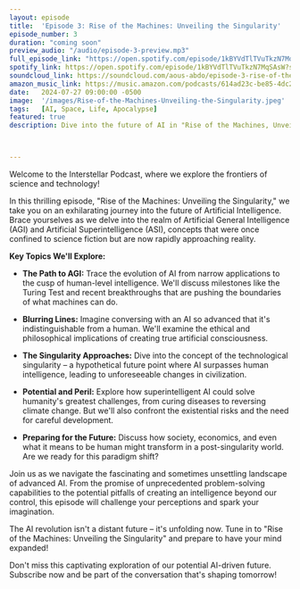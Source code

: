 ```yaml
---
layout: episode
title:  'Episode 3: Rise of the Machines: Unveiling the Singularity'
episode_number: 3
duration: "coming soon"
preview_audio: "/audio/episode-3-preview.mp3"
full_episode_link: "https://open.spotify.com/episode/1kBYVdTlTVuTkzN7MqSAsW?si=H8suk_wHSXCPocS2ifNqbw"
spotify_link: https://open.spotify.com/episode/1kBYVdTlTVuTkzN7MqSAsW?si=H8suk_wHSXCPocS2ifNqbw
soundcloud_link: https://soundcloud.com/aous-abdo/episode-3-rise-of-the-machines-unveiling-the-singularity
amazon_music_link: https://music.amazon.com/podcasts/614ad23c-be85-4dc2-b07b-510266723045/episodes/5ce150d8-d5f5-4bb5-88c2-aad15c5f21b8/episode-3-rise-of-the-machines-unveiling-the-singularity
date:   2024-07-27 09:00:00 -0500
image:  '/images/Rise-of-the-Machines-Unveiling-the-Singularity.jpeg'
tags:   [AI, Space, Life, Apocalypse]
featured: true
description: Dive into the future of AI in "Rise of the Machines, Unveiling the Singularity". We explore Artificial General Intelligence, the Singularity, and the blurring lines between human and machine intelligence. Discover the potential and risks of advanced AI as we analyze its implications for humanity's future. The AI revolution is here – are we ready?



---
```


Welcome to the Interstellar Podcast, where we explore the frontiers of science and technology!

In this thrilling episode, "Rise of the Machines: Unveiling the Singularity," we take you on an exhilarating journey into the future of Artificial Intelligence. Brace yourselves as we delve into the realm of Artificial General Intelligence (AGI) and Artificial Superintelligence (ASI), concepts that were once confined to science fiction but are now rapidly approaching reality.

**Key Topics We'll Explore:**

* **The Path to AGI:** Trace the evolution of AI from narrow applications to the cusp of human-level intelligence. We'll discuss milestones like the Turing Test and recent breakthroughs that are pushing the boundaries of what machines can do.

* **Blurring Lines:** Imagine conversing with an AI so advanced that it's indistinguishable from a human. We'll examine the ethical and philosophical implications of creating true artificial consciousness.

* **The Singularity Approaches:** Dive into the concept of the technological singularity – a hypothetical future point where AI surpasses human intelligence, leading to unforeseeable changes in civilization.

* **Potential and Peril:** Explore how superintelligent AI could solve humanity's greatest challenges, from curing diseases to reversing climate change. But we'll also confront the existential risks and the need for careful development.

* **Preparing for the Future:** Discuss how society, economics, and even what it means to be human might transform in a post-singularity world. Are we ready for this paradigm shift?

Join us as we navigate the fascinating and sometimes unsettling landscape of advanced AI. From the promise of unprecedented problem-solving capabilities to the potential pitfalls of creating an intelligence beyond our control, this episode will challenge your perceptions and spark your imagination.

The AI revolution isn't a distant future – it's unfolding now. Tune in to "Rise of the Machines: Unveiling the Singularity" and prepare to have your mind expanded!

Don't miss this captivating exploration of our potential AI-driven future. Subscribe now and be part of the conversation that's shaping tomorrow!
